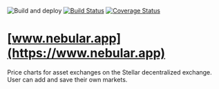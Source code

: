 ![Build and deploy](https://github.com/rarach/nebular-app/workflows/Build%20and%20deploy%20to%20Azure%20web%20app%20NEBULAR/badge.svg)
[![Build Status](https://travis-ci.org/rarach/nebular-app.svg?branch=master)](https://travis-ci.org/rarach/nebular-app)
[![Coverage Status](https://coveralls.io/repos/github/rarach/nebular-app/badge.svg?branch=master)](https://coveralls.io/github/rarach/nebular-app?branch=master)

# [www.nebular.app](https://www.nebular.app)

Price charts for asset exchanges on the Stellar decentralized exchange.
User can add and save their own markets.

